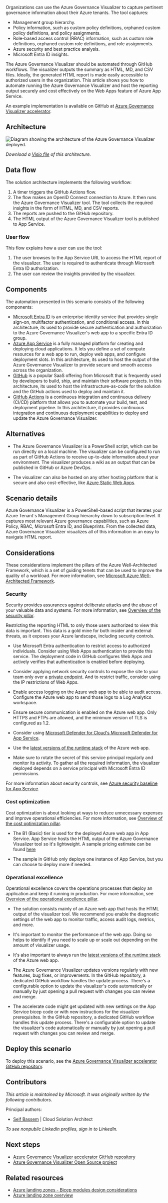 Organizations can use the Azure Governance Visualizer to capture pertinent governance information about their Azure tenants. The tool captures:

- Management group hierarchy.
- Policy information, such as custom policy definitions, orphaned custom policy definitions, and policy assignments.
- Role-based access control (RBAC) information, such as custom role definitions, orphaned custom role definitions, and role assignments.
- Azure security and best practice analysis.
- Microsoft Entra ID insights.

The Azure Governance Visualizer should be automated through GitHub workflows. The visualizer outputs the summary as HTML, MD, and CSV files. Ideally, the generated HTML report is made easily accessible to authorized users in the organization. This article shows you how to automate running the Azure Governance Visualizer and host the reporting output securely and cost effectively on the Web Apps feature of Azure App Service.

An example implementation is available on GitHub at [Azure Governance Visualizer accelerator](https://github.com/Azure/Azure-Governance-Visualizer-Accelerator).

## Architecture

![Diagram showing the architecture of the Azure Governance Visualizer deployed.](images/azure-governance-visualizer-accelerator-architecture.svg)

*Download a [Visio file](https://arch-center.azureedge.net/azure-governance-visualizer-accelerator.vsdx) of this architecture.*

## Data flow

The solution architecture implements the following workflow:

1. A timer triggers the GitHub Actions flow.
1. The flow makes an OpenID Connect connection to Azure. It then runs the Azure Governance Visualizer tool. The tool collects the required insights in the form of HTML, MD, and CSV reports.
1. The reports are pushed to the GitHub repository.
1. The HTML output of the Azure Governance Visualizer tool is published to App Service.

### User flow

This flow explains how a user can use the tool:

1. The user browses to the App Service URL to access the HTML report of the visualizer. The user is required to authenticate through Microsoft Entra ID authorization.
1. The user can review the insights provided by the visualizer.

## Components

The automation presented in this scenario consists of the following components:

- [Microsoft Entra ID](https://azure.microsoft.com/products/active-directory) is an enterprise identity service that provides single sign-on, multifactor authentication, and conditional access. In this architecture, its used to provide secure authentication and authorization to the Azure Governance Visualizer's web app to a specific Entra ID group.
- [Azure App Service](/azure/well-architected/service-guides/app-service-web-apps) is a fully managed platform for creating and deploying cloud applications. It lets you define a set of compute resources for a web app to run, deploy web apps, and configure deployment slots. In this architecture, its used to host the output of the Azure Governance Visualizer to provide secure and smooth access across the organization.
- [GitHub](https://docs.github.com/) is a popular SaaS offering from Microsoft that is frequently used by developers to build, ship, and maintain their software projects. In this architecture, its used to host the infrastructure-as-code for the solution and the GitHub actions used to deploy and maintain it.
- [GitHub Actions](/azure/developer/github/github-actions) is a continuous integration and continuous delivery (CI/CD) platform that allows you to automate your build, test, and deployment pipeline. In this architecture, it provides continuous integration and continuous deployment capabilities to deploy and update the Azure Governance Visualizer.

## Alternatives

- The Azure Governance Visualizer is a PowerShell script, which can be run directly on a local machine. The visualizer can be configured to run as part of GitHub Actions to receive up-to-date information about your environment. The visualizer produces a wiki as an output that can be published in GitHub or Azure DevOps.

- The visualizer can also be hosted on any other hosting platform that is secure and also cost-effective, like [Azure Static Web Apps](/azure/static-web-apps/overview).

## Scenario details

Azure Governance Visualizer is a PowerShell-based script that iterates your Azure Tenant´s Management Group hierarchy down to subscription level. It captures most relevant Azure governance capabilities, such as Azure Policy, RBAC, Microsoft Entra ID, and Blueprints. From the collected data, Azure Governance Visualizer visualizes all of this information in an easy to navigate HTML report.

## Considerations

These considerations implement the pillars of the Azure Well-Architected Framework, which is a set of guiding tenets that can be used to improve the quality of a workload. For more information, see [Microsoft Azure Well-Architected Framework](/azure/well-architected/).

### Security

Security provides assurances against deliberate attacks and the abuse of your valuable data and systems. For more information, see [Overview of the security pillar](/azure/architecture/framework/security/overview).

Restricting the reporting HTML to only those users authorized to view this data is important. This data is a gold mine for both insider and external threats, as it exposes your Azure landscape, including security controls.

- Use Microsoft Entra authentication to restrict access to authorized individuals. Consider using Web Apps authentication to provide this service. The deployment code in GitHub configures Web Apps and actively verifies that authentication is enabled before deploying.

- Consider applying network security controls to expose the site to your team only over a [private endpoint](/azure/private-link/private-endpoint-overview). And to restrict traffic, consider using the IP restrictions of Web Apps.

- Enable access logging on the Azure web app to be able to audit access. Configure the Azure web app to send those logs to a Log Analytics workspace.

- Ensure secure communication is enabled on the Azure web app. Only HTTPS and FTPs are allowed, and the minimum version of TLS is configured as 1.2.

- Consider using [Microsoft Defender for Cloud's Microsoft Defender for App Service](/azure/defender-for-cloud/defender-for-app-service-introduction).

- Use the [latest versions of the runtime stack](/azure/app-service/language-support-policy?tabs=windows) of the Azure web app.

- Make sure to rotate the secret of this service principal regularly and monitor its activity. To gather all the required information, the visualizer deployed depends on a service principal with Microsoft Entra ID permissions.

For more information about security controls, see [Azure security baseline for App Service](/security/benchmark/azure/baselines/app-service-security-baseline).

### Cost optimization

Cost optimization is about looking at ways to reduce unnecessary expenses and improve operational efficiencies. For more information, see [Overview of the cost optimization pillar](/azure/architecture/framework/cost/overview).

- The B1 (Basic) tier is used for the deployed Azure web app in App Service. App Service hosts the HTML output of the Azure Governance Visualizer tool so it's lightweight. A sample pricing estimate can be found [here](https://aka.ms/azgovvizacceleratorpricing)

- The sample in GitHub only deploys one instance of App Service, but you can choose to deploy more if needed.

### Operational excellence

Operational excellence covers the operations processes that deploy an application and keep it running in production. For more information, see [Overview of the operational excellence pillar](/azure/architecture/framework/devops/overview).

- The solution consists mainly of an Azure web app that hosts the HTML output of the visualizer tool. We recommend you enable the diagnostic settings of the web app to monitor traffic, access audit logs, metrics, and more.

- It's important to monitor the performance of the web app. Doing so helps to identify if you need to scale up or scale out depending on the amount of visualizer usage.

- It's also important to always run the [latest versions of the runtime stack](/azure/app-service/language-support-policy?tabs=windows) of the Azure web app.

- The Azure Governance Visualizer updates versions regularly with new features, bug fixes, or improvements. In the GitHub repository, a dedicated GitHub workflow handles the update process. There's a configurable option to update the visualizer's code automatically or manually by just opening a pull request with changes you can review and merge.

- The accelerate code might get updated with new settings on the App Service bicep code or with new instructions for the visualizer prerequisites. In the GitHub repository, a dedicated GitHub workflow handles this update process. There's a configurable option to update the visualizer's code automatically or manually by just opening a pull request with changes you can review and merge.

## Deploy this scenario

To deploy this scenario, see the [Azure Governance Visualizer accelerator GitHub repository](https://github.com/Azure/Azure-Governance-Visualizer-Accelerator).

## Contributors

*This article is maintained by Microsoft. It was originally written by the following contributors.*

Principal authors:

- [Seif Bassem](https://www.linkedin.com/in/seif-bassem) | Cloud Solution Architect

*To see nonpublic LinkedIn profiles, sign in to LinkedIn.*

## Next steps

- [Azure Governance Visualizer accelerator GitHub repository](https://github.com/Azure/Azure-Governance-Visualizer-Accelerator)
- [Azure Governance Visualizer Open Source project](https://github.com/Azure/Azure-Governance-Visualizer)

## Related resources

- [Azure landing zones - Bicep modules design considerations](../landing-zones/bicep/landing-zone-bicep.md)
- [Azure landing zone overview](/azure/cloud-adoption-framework/ready/landing-zone/)
